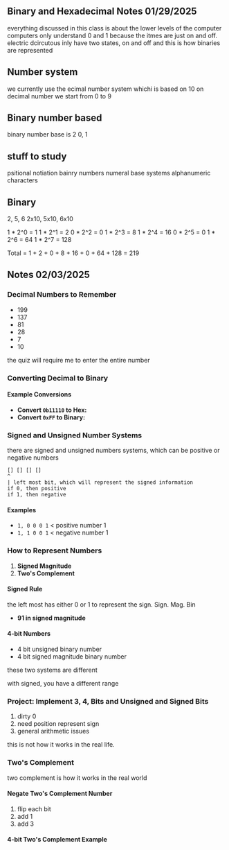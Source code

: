 
## Binary and Hexadecimal Notes 01/29/2025

everything discussed in this class is about the lower levels of the computer
computers only understand 0 and 1 because the itmes are just on and off.
electric dcircutous inly have two states, on and off and this is how binaries are represented 

## Number system
we currently use the ecimal number system whichi is based on 10
on decimal number we start from 0 to 9 

## Binary number based
binary number base is 2
0, 1

## stuff to study 
psitional notiation 
bainry numbers 
numeral base systems 
alphanumeric characters 

## Binary 
2, 5, 6
2x10, 5x10, 6x10 

1 * 2^0 = 1
1 * 2^1 = 2
0 * 2^2 = 0
1 * 2^3 = 8
1 * 2^4 = 16
0 * 2^5 = 0
1 * 2^6 = 64
1 * 2^7 = 128

Total = 1 + 2 + 0 + 8 + 16 + 0 + 64 + 128 = 219

## Notes 02/03/2025

### Decimal Numbers to Remember
- 199 
- 137
- 81
- 28 
- 7
- 10

the quiz will require me to enter the entire number 

### Converting Decimal to Binary

#### Example Conversions
- **Convert `0b11110` to Hex:**
- **Convert `0xFF` to Binary:**

### Signed and Unsigned Number Systems
there are signed and unsigned numbers systems, which can be positive or negative numbers 

```
[] [] [] []
^
| left most bit, which will represent the signed information 
if 0, then positive
if 1, then negative 
```

#### Examples
- `1, 0 0 0 1` < positive number 1
- `1, 1 0 0 1` < negative number 1

### How to Represent Numbers
1. **Signed Magnitude**
2. **Two's Complement**

#### Signed Rule
the left most has either 0 or 1 to represent the sign. Sign. Mag. Bin

- **91 in signed magnitude**

#### 4-bit Numbers
- 4 bit unsigned binary number 
- 4 bit signed magnitude binary number 

these two systems are different 

with signed, you have a different range 

### Project: Implement 3, 4, Bits and Unsigned and Signed Bits 
1. dirty 0
2. need position represent sign 
3. general arithmetic issues 

this is not how it works in the real life.

### Two's Complement
two complement is how it works in the real world 

#### Negate Two's Complement Number 
1. flip each bit
2. add 1
3. add 3

#### 4-bit Two's Complement Example
